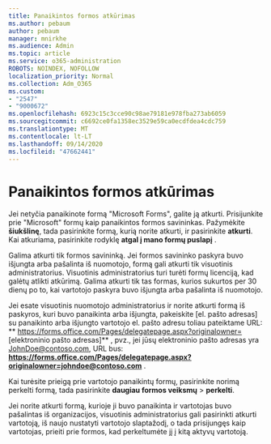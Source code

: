 ```yaml
---
title: Panaikintos formos atkūrimas
ms.author: pebaum
author: pebaum
manager: mnirkhe
ms.audience: Admin
ms.topic: article
ms.service: o365-administration
ROBOTS: NOINDEX, NOFOLLOW
localization_priority: Normal
ms.collection: Adm_O365
ms.custom:
- "2547"
- "9000672"
ms.openlocfilehash: 6923c15c3cce90c98ae79181e978fba273ab6059
ms.sourcegitcommit: c6692ce0fa1358ec3529e59ca0ecdfdea4cdc759
ms.translationtype: MT
ms.contentlocale: lt-LT
ms.lasthandoff: 09/14/2020
ms.locfileid: "47662441"
---
```

# <a name="restore-a-deleted-form"></a>Panaikintos formos atkūrimas

Jei netyčia panaikinote formą "Microsoft Forms", galite ją atkurti. Prisijunkite prie "Microsoft" formų kaip panaikintos formos savininkas. Pažymėkite **šiukšlinę**, tada pasirinkite formą, kurią norite atkurti, ir pasirinkite **atkurti**. Kai atkuriama, pasirinkite rodyklę **atgal į mano formų puslapį** .

Galima atkurti tik formos savininką. Jei formos savininko paskyra buvo išjungta arba pašalinta iš nuomotojo, formą gali atkurti tik visuotinis administratorius. Visuotinis administratorius turi turėti formų licenciją, kad galėtų atlikti atkūrimą. Galima atkurti tik tas formas, kurios sukurtos per 30 dienų po to, kai vartotojo paskyra buvo išjungta arba pašalinta iš nuomotojo.

Jei esate visuotinis nuomotojo administratorius ir norite atkurti formą iš paskyros, kuri buvo panaikinta arba išjungta, pakeiskite [el. pašto adresas] su panaikinto arba išjungto vartotojo el. pašto adresu toliau pateiktame URL: ** https://forms.office.com/Pages/delegatepage.aspx?originalowner= [elektroninio pašto adresas]** , pvz., jei jūsų elektroninio pašto adresas yra JohnDoe@contoso.com, URL bus: **https://forms.office.com/Pages/delegatepage.aspx?originalowner=johndoe@contoso.com** . 

Kai turėsite prieigą prie vartotojo panaikintų formų, pasirinkite norimą perkelti formą, tada pasirinkite **daugiau formos veiksmų**  >  **perkelti**.

Jei norite atkurti formą, kurioje ji buvo panaikinta ir vartotojas buvo pašalintas iš organizacijos, visuotinis administratorius gali pasirinkti atkurti vartotoją, iš naujo nustatyti vartotojo slaptažodį, o tada prisijungęs kaip vartotojas, prieiti prie formos, kad perkeltumėte jį į kitą aktyvų vartotoją. 